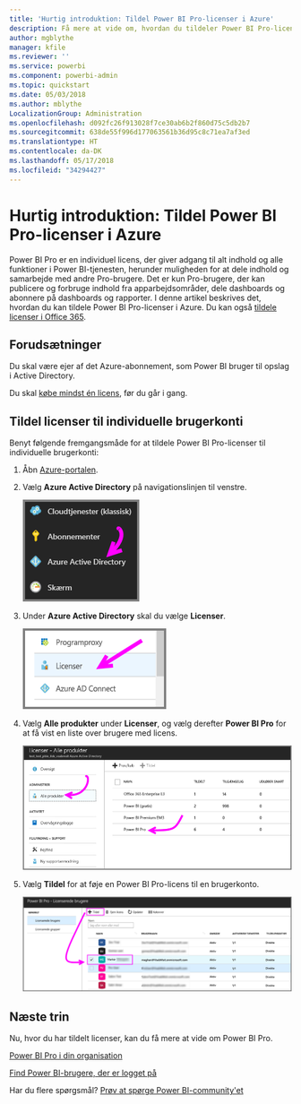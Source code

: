 ```yaml
---
title: 'Hurtig introduktion: Tildel Power BI Pro-licenser i Azure'
description: Få mere at vide om, hvordan du tildeler Power BI Pro-licenser, så brugerne kan få adgang til alt indhold og alle funktioner i Power BI-tjenesten.
author: mgblythe
manager: kfile
ms.reviewer: ''
ms.service: powerbi
ms.component: powerbi-admin
ms.topic: quickstart
ms.date: 05/03/2018
ms.author: mblythe
LocalizationGroup: Administration
ms.openlocfilehash: d092fc26f913028f7ce30ab6b2f860d75c5db2b7
ms.sourcegitcommit: 638de55f996d177063561b36d95c8c71ea7af3ed
ms.translationtype: HT
ms.contentlocale: da-DK
ms.lasthandoff: 05/17/2018
ms.locfileid: "34294427"
---
```

# <a name="quickstart-assign-power-bi-pro-licenses-in-azure"></a>Hurtig introduktion: Tildel Power BI Pro-licenser i Azure

Power BI Pro er en individuel licens, der giver adgang til alt indhold og alle funktioner i Power BI-tjenesten, herunder muligheden for at dele indhold og samarbejde med andre Pro-brugere. Det er kun Pro-brugere, der kan publicere og forbruge indhold fra apparbejdsområder, dele dashboards og abonnere på dashboards og rapporter. I denne artikel beskrives det, hvordan du kan tildele Power BI Pro-licenser i Azure. Du kan også [tildele licenser i Office 365](service-admin-assigning-power-bi-pro-licenses.md).


## <a name="prerequisites"></a>Forudsætninger

Du skal være ejer af det Azure-abonnement, som Power BI bruger til opslag i Active Directory.

Du skal [købe mindst én licens](service-admin-purchasing-power-bi-pro.md), før du går i gang.


## <a name="assign-licenses-to-individual-user-accounts"></a>Tildel licenser til individuelle brugerkonti

Benyt følgende fremgangsmåde for at tildele Power BI Pro-licenser til individuelle brugerkonti:

1. Åbn [Azure-portalen](https://ms.portal.azure.com/#@microsoft.onmicrosoft.com/dashboard/private/39bc3cf7-31a4-43f6-954c-f2d69ca2f0). 

2. Vælg **Azure Active Directory** på navigationslinjen til venstre.

    ![Azure Active Directory](media/service-admin-assigning-power-bi-pro-licenses-azure/service-assigning-power-bi-pro-licenses-01.png)

3. Under **Azure Active Directory** skal du vælge **Licenser**.

    ![Licenser](media/service-admin-assigning-power-bi-pro-licenses-azure/service-assigning-power-bi-pro-licenses-02.png)

4. Vælg **Alle produkter** under **Licenser**, og vælg derefter **Power BI Pro** for at få vist en liste over brugere med licens.

    ![Licenser – alle produkter](media/service-admin-assigning-power-bi-pro-licenses-azure/service-assigning-power-bi-pro-licenses-03.png)

5. Vælg **Tildel** for at føje en Power BI Pro-licens til en brugerkonto.

    ![Tildel licens](media/service-admin-assigning-power-bi-pro-licenses-azure/service-assigning-power-bi-pro-licenses-04.png)


## <a name="next-steps"></a>Næste trin

Nu, hvor du har tildelt licenser, kan du få mere at vide om Power BI Pro.

[Power BI Pro i din organisation](service-admin-power-bi-pro-in-your-organization.md)

[Find Power BI-brugere, der er logget på](service-admin-access-usage.md)

Har du flere spørgsmål? [Prøv at spørge Power BI-community'et](https://community.powerbi.com/)